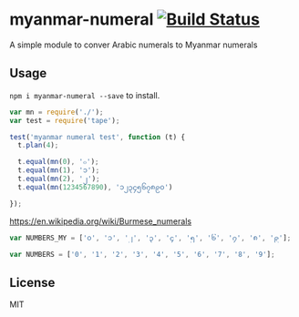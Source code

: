 # myanmar-numeral [![Build Status](https://travis-ci.org/fraserxu/myanmar-numeral.svg?branch=master)](https://travis-ci.org/fraserxu/myanmar-numeral)

A simple module to conver Arabic numerals to Myanmar numerals

## Usage

`npm i myanmar-numeral --save` to install.

```JavaScript
var mn = require('./');
var test = require('tape');

test('myanmar numeral test', function (t) {
  t.plan(4);

  t.equal(mn(0), '๐');
  t.equal(mn(1), '၁');
  t.equal(mn(2), '၂');
  t.equal(mn(1234567890), '၁၂၃၄၅၆၇၈၉၀')

});
```

https://en.wikipedia.org/wiki/Burmese_numerals

```JavaScript
var NUMBERS_MY = ['၀', '၁', '၂', '၃', '၄', '၅', '၆', '၇', '၈', '၉'];
```

```JavaScript
var NUMBERS = ['0', '1', '2', '3', '4', '5', '6', '7', '8', '9'];
```

## License

MIT
